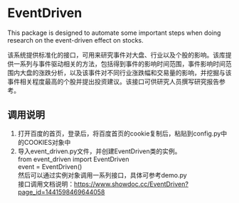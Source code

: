 # EventDriven
This package is designed to automate some important steps when doing research on the event-driven effect on stocks.

该系统提供标准化的接口，可用来研究事件对大盘、行业以及个股的影响。该库提供一系列与事件驱动相关的方法，包括得到事件的影响时间范围，事件影响时间范围内大盘的涨跌分析，以及该事件对不同行业涨跌幅和交易量的影响，并挖掘与该事件相关程度最高的个股并提出投资建议。该接口可供研究人员撰写研究报告参考。

## 调用说明

1. 打开百度的首页，登录后，将百度首页的cookie复制后，粘贴到config.py中的COOKIES对象中
2. 导入event_driven.py文件，并创建EventDriven类的实例。\
from event_driven import EventDriven \
event = EventDriven() \
然后可以通过实例对象调用一系列接口，具体可参考demo.py\
接口调用文档说明：https://www.showdoc.cc/EventDriven?page_id=1441598469644058
